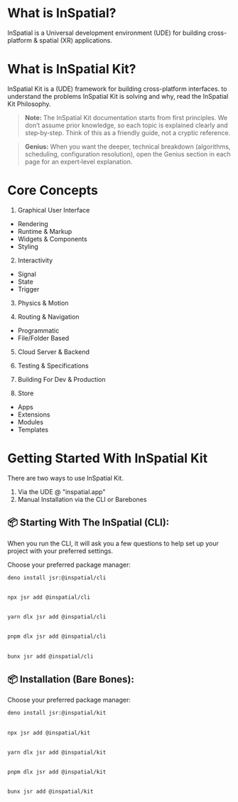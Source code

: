 # What is InSpatial?

InSpatial is a Universal development environment (UDE) for building cross-platform & spatial (XR) applications.

# What is InSpatial Kit?

InSpatial Kit is a (UDE) framework for building cross-platform interfaces. to understand the problems InSpatial Kit is solving and why, read the InSpatial Kit Philosophy.

> **Note:** The InSpatial Kit documentation starts from first principles. We don’t assume prior knowledge, so each topic is explained clearly and step‑by‑step. Think of this as a friendly guide, not a cryptic reference.

> **Genius:** When you want the deeper, technical breakdown (algorithms, scheduling, configuration resolution), open the Genius section in each page for an expert‑level explanation.

# Core Concepts

1. Graphical User Interface

- Rendering
- Runtime & Markup
- Widgets & Components
- Styling

2. Interactivity

- Signal
- State
- Trigger

3. Physics & Motion

4. Routing & Navigation

- Programmatic
- File/Folder Based

5. Cloud Server & Backend

6. Testing & Specifications

7. Building For Dev & Production

8. Store

- Apps
- Extensions
- Modules
- Templates

# Getting Started With InSpatial Kit

There are two ways to use InSpatial Kit.

1. Via the UDE @ "inspatial.app"
2. Manual Installation via the CLI or Barebones

## 📦 Starting With The InSpatial (CLI):

When you run the CLI, it will ask you a few questions to help set up your project with your preferred settings.

Choose your preferred package manager:

```bash
deno install jsr:@inspatial/cli
```

##

```bash
npx jsr add @inspatial/cli
```

##

```bash
yarn dlx jsr add @inspatial/cli
```

##

```bash
pnpm dlx jsr add @inspatial/cli
```

##

```bash
bunx jsr add @inspatial/cli
```

## 📦 Installation (Bare Bones):

Choose your preferred package manager:

```bash
deno install jsr:@inspatial/kit
```

##

```bash
npx jsr add @inspatial/kit
```

##

```bash
yarn dlx jsr add @inspatial/kit
```

##

```bash
pnpm dlx jsr add @inspatial/kit
```

##

```bash
bunx jsr add @inspatial/kit
```
